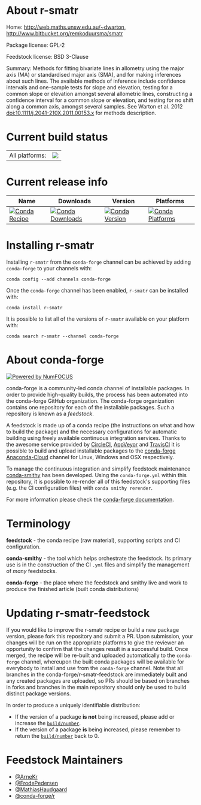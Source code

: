 About r-smatr
=============

Home: http://web.maths.unsw.edu.au/~dwarton, http://www.bitbucket.org/remkoduursma/smatr

Package license: GPL-2

Feedstock license: BSD 3-Clause

Summary: Methods for fitting bivariate lines in allometry using the major axis (MA) or standardised major axis (SMA), and for making inferences about such lines. The available methods of inference include confidence intervals and one-sample tests for slope and elevation, testing for a common slope or elevation amongst several allometric lines, constructing a confidence interval for a common slope or elevation, and testing for no shift along a common axis, amongst several samples.  See Warton et al. 2012 <doi:10.1111/j.2041-210X.2011.00153.x> for methods description.



Current build status
====================


<table><tr><td>All platforms:</td>
    <td>
      <a href="https://dev.azure.com/conda-forge/feedstock-builds/_build/latest?definitionId=1628&branchName=master">
        <img src="https://dev.azure.com/conda-forge/feedstock-builds/_apis/build/status/r-smatr-feedstock?branchName=master">
      </a>
    </td>
  </tr>
</table>

Current release info
====================

| Name | Downloads | Version | Platforms |
| --- | --- | --- | --- |
| [![Conda Recipe](https://img.shields.io/badge/recipe-r--smatr-green.svg)](https://anaconda.org/conda-forge/r-smatr) | [![Conda Downloads](https://img.shields.io/conda/dn/conda-forge/r-smatr.svg)](https://anaconda.org/conda-forge/r-smatr) | [![Conda Version](https://img.shields.io/conda/vn/conda-forge/r-smatr.svg)](https://anaconda.org/conda-forge/r-smatr) | [![Conda Platforms](https://img.shields.io/conda/pn/conda-forge/r-smatr.svg)](https://anaconda.org/conda-forge/r-smatr) |

Installing r-smatr
==================

Installing `r-smatr` from the `conda-forge` channel can be achieved by adding `conda-forge` to your channels with:

```
conda config --add channels conda-forge
```

Once the `conda-forge` channel has been enabled, `r-smatr` can be installed with:

```
conda install r-smatr
```

It is possible to list all of the versions of `r-smatr` available on your platform with:

```
conda search r-smatr --channel conda-forge
```


About conda-forge
=================

[![Powered by NumFOCUS](https://img.shields.io/badge/powered%20by-NumFOCUS-orange.svg?style=flat&colorA=E1523D&colorB=007D8A)](http://numfocus.org)

conda-forge is a community-led conda channel of installable packages.
In order to provide high-quality builds, the process has been automated into the
conda-forge GitHub organization. The conda-forge organization contains one repository
for each of the installable packages. Such a repository is known as a *feedstock*.

A feedstock is made up of a conda recipe (the instructions on what and how to build
the package) and the necessary configurations for automatic building using freely
available continuous integration services. Thanks to the awesome service provided by
[CircleCI](https://circleci.com/), [AppVeyor](https://www.appveyor.com/)
and [TravisCI](https://travis-ci.org/) it is possible to build and upload installable
packages to the [conda-forge](https://anaconda.org/conda-forge)
[Anaconda-Cloud](https://anaconda.org/) channel for Linux, Windows and OSX respectively.

To manage the continuous integration and simplify feedstock maintenance
[conda-smithy](https://github.com/conda-forge/conda-smithy) has been developed.
Using the ``conda-forge.yml`` within this repository, it is possible to re-render all of
this feedstock's supporting files (e.g. the CI configuration files) with ``conda smithy rerender``.

For more information please check the [conda-forge documentation](https://conda-forge.org/docs/).

Terminology
===========

**feedstock** - the conda recipe (raw material), supporting scripts and CI configuration.

**conda-smithy** - the tool which helps orchestrate the feedstock.
                   Its primary use is in the construction of the CI ``.yml`` files
                   and simplify the management of *many* feedstocks.

**conda-forge** - the place where the feedstock and smithy live and work to
                  produce the finished article (built conda distributions)


Updating r-smatr-feedstock
==========================

If you would like to improve the r-smatr recipe or build a new
package version, please fork this repository and submit a PR. Upon submission,
your changes will be run on the appropriate platforms to give the reviewer an
opportunity to confirm that the changes result in a successful build. Once
merged, the recipe will be re-built and uploaded automatically to the
`conda-forge` channel, whereupon the built conda packages will be available for
everybody to install and use from the `conda-forge` channel.
Note that all branches in the conda-forge/r-smatr-feedstock are
immediately built and any created packages are uploaded, so PRs should be based
on branches in forks and branches in the main repository should only be used to
build distinct package versions.

In order to produce a uniquely identifiable distribution:
 * If the version of a package **is not** being increased, please add or increase
   the [``build/number``](https://conda.io/docs/user-guide/tasks/build-packages/define-metadata.html#build-number-and-string).
 * If the version of a package **is** being increased, please remember to return
   the [``build/number``](https://conda.io/docs/user-guide/tasks/build-packages/define-metadata.html#build-number-and-string)
   back to 0.

Feedstock Maintainers
=====================

* [@ArneKr](https://github.com/ArneKr/)
* [@FrodePedersen](https://github.com/FrodePedersen/)
* [@MathiasHaudgaard](https://github.com/MathiasHaudgaard/)
* [@conda-forge/r](https://github.com/conda-forge/r/)

